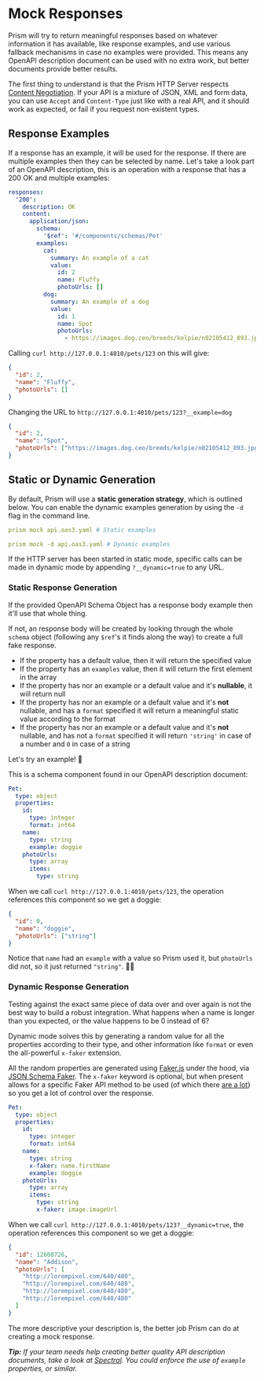 # Mock Responses

Prism will try to return meaningful responses based on whatever information it has available, like response examples, and use various fallback mechanisms in case no examples were provided. This means any OpenAPI description document can be used with no extra work, but better documents provide better results.

The first thing to understand is that the Prism HTTP Server respects [Content Negotiation](https://developer.mozilla.org/en-US/docs/Web/HTTP/Content_negotiation). If your API is a mixture of JSON, XML and form data, you can use `Accept`
and `Content-Type` just like with a real API, and it should work as expected, or fail if you request non-existent types.

## Response Examples

If a response has an example, it will be used for the response. If there are multiple examples then they can be selected by name. Let's take a look part of an OpenAPI description, this is an operation with a response that has a 200 OK and multiple examples:

```yaml
responses:
  '200':
    description: OK
    content:
      application/json:
        schema:
          '$ref': '#/components/schemas/Pet'
        examples:
          cat:
            summary: An example of a cat
            value:
              id: 2
              name: Fluffy
              photoUrls: []
          dog:
            summary: An example of a dog
            value:
              id: 1
              name: Spot
              photoUrls:
                - https://images.dog.ceo/breeds/kelpie/n02105412_893.jpg
```

Calling `curl http://127.0.0.1:4010/pets/123` on this will give:

```json
{
  "id": 2,
  "name": "Fluffy",
  "photoUrls": []
}
```

Changing the URL to `http://127.0.0.1:4010/pets/123?__example=dog`

```json
{
  "id": 2,
  "name": "Spot",
  "photoUrls": ["https://images.dog.ceo/breeds/kelpie/n02105412_893.jpg"]
}
```

## Static or Dynamic Generation

By default, Prism will use a **static generation strategy**, which is outlined below. You can enable the dynamic examples generation by using the `-d` flag in the command line.

```yaml
prism mock api.oas3.yaml # Static examples

prism mock -d api.oas3.yaml # Dynamic examples
```

If the HTTP server has been started in static mode, specific calls can be made in dynamic mode by appending `?__dynamic=true` to any URL.

### Static Response Generation

If the provided OpenAPI Schema Object has a response body example then it'll use that whole thing.

If not, an response body will be created by looking through the whole `schema` object (following any `$ref`'s it finds along the way) to create a full fake response.

- If the property has a default value, then it will return the specified value
- If the property has an `examples` value, then it will return the first element in the array
- If the property has nor an example or a default value and it's **nullable**, it will return null
- If the property has nor an example or a default value and it's **not** nullable, and has a `format` specified it will return a meaningful static value according to the format
- If the property has nor an example or a default value and it's **not** nullable, and has not a `format` specified it will return `'string'` in case of a number and `0` in case of a string

Let's try an example! 🐶

This is a schema component found in our OpenAPI description document:

```yaml
Pet:
  type: object
  properties:
    id:
      type: integer
      format: int64
    name:
      type: string
      example: doggie
    photoUrls:
      type: array
      items:
        type: string
```

When we call `curl http://127.0.0.1:4010/pets/123`, the operation references this component so we get a doggie:

```json
{
  "id": 0,
  "name": "doggie",
  "photoUrls": ["string"]
}
```

Notice that `name` had an `example` with a value so Prism used it, but `photoUrls` did not, so it just returned `"string"`. 🤷‍♂️

### Dynamic Response Generation

Testing against the exact same piece of data over and over again is not the best way to build a robust integration. What happens when a name is longer than you expected, or the value happens to be 0 instead of 6?

Dynamic mode solves this by generating a random value for all the properties according to their type, and other information like `format` or even the all-powerful `x-faker` extension.

All the random properties are generated using [Faker.js](https://github.com/marak/Faker.js) under the hood, via [JSON Schema Faker](https://github.com/json-schema-faker/json-schema-faker). The `x-faker` keyword is optional, but when present allows for a specific Faker API method to be used (of which there [are a lot](https://github.com/marak/Faker.js#api-methods)) so you get a lot of control over the response.

```yaml
Pet:
  type: object
  properties:
    id:
      type: integer
      format: int64
    name:
      type: string
      x-faker: name.firstName
      example: doggie
    photoUrls:
      type: array
      items:
        type: string
        x-faker: image.imageUrl
```

When we call `curl http://127.0.0.1:4010/pets/123?__dynamic=true`, the operation references this component so we get a doggie:

```json
{
  "id": 12608726,
  "name": "Addison",
  "photoUrls": [
    "http://lorempixel.com/640/480",
    "http://lorempixel.com/640/480",
    "http://lorempixel.com/640/480",
    "http://lorempixel.com/640/480"
  ]
}
```

The more descriptive your description is, the better job Prism can do at creating a mock response.

_**Tip:** If your team needs help creating better quality API description documents, take a look at [Spectral](https://stoplight.io/spectral/). You could enforce the use of `example` properties, or similar._
